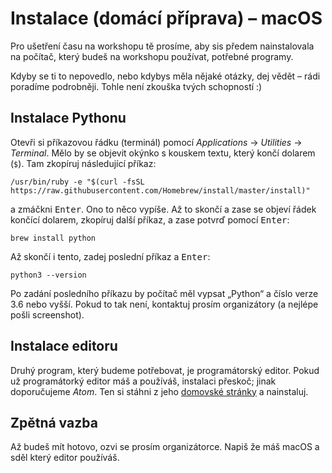 # Instalace (domácí příprava) – macOS

Pro ušetření času na workshopu tě prosíme, aby sis předem
nainstalovala na počítač, který budeš na workshopu používat,
potřebné programy.

Kdyby se ti to nepovedlo, nebo kdybys měla nějaké otázky,
dej vědět – rádi poradíme podrobněji.
Tohle není zkouška tvých schopností :)


## Instalace Pythonu


Otevři si příkazovou řádku (terminál) pomocí
*Applications* → *Utilities* → *Terminal*.
Mělo by se objevit okýnko s kouskem textu, který končí dolarem (`$`).
Tam zkopíruj následující příkaz:

```plain
/usr/bin/ruby -e "$(curl -fsSL https://raw.githubusercontent.com/Homebrew/install/master/install)"
```

a zmáčkni <kbd>Enter</kbd>.
Ono to něco vypíše. Až to skončí a zase se objeví řádek končící dolarem,
zkopíruj další příkaz, a zase potvrď pomocí <kbd>Enter</kbd>:

```plain
brew install python
```

Až skončí i tento, zadej poslední příkaz a <kbd>Enter</kbd>:

```plain
python3 --version
```

Po zadání posledního příkazu by počítač měl vypsat „Python“ a číslo verze
3.6 nebo vyšší.
Pokud to tak není, kontaktuj prosím organizátory
(a nejlépe pošli screenshot).


## Instalace editoru

Druhý program, který budeme potřebovat, je programátorský editor.
Pokud už programátorký editor máš a používáš, instalaci přeskoč;
jinak doporučujeme *Atom*.
Ten si stáhni z jeho [domovské stránky](https://atom.io/) a nainstaluj.


## Zpětná vazba

Až budeš mít hotovo, ozvi se prosím organizátorce.
Napiš že máš macOS a sděl který editor používáš.
